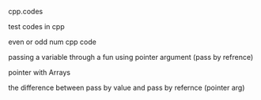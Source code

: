 cpp.codes 

test codes in cpp 

even or odd num cpp code

passing a variable through a fun using pointer argument (pass by refrence)

pointer with Arrays

the difference between pass by value and pass by refernce (pointer arg)
